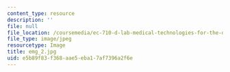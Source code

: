 ```yaml
---
content_type: resource
description: ''
file: null
file_location: /coursemedia/ec-710-d-lab-medical-technologies-for-the-developing-world-spring-2010/e5b89f83f368aae5eba17af7396a2f6e_emg_2.jpg
file_type: image/jpeg
resourcetype: Image
title: emg_2.jpg
uid: e5b89f83-f368-aae5-eba1-7af7396a2f6e
---
```

